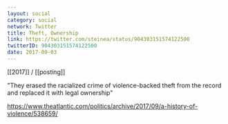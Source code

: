 ```yaml
---
layout: social
category: social
network: Twitter
title: Theft, Ownership
link: https://twitter.com/steinea/status/904303151574122500
twitterID: 904303151574122500
date: 2017-09-03
---
```


[[2017]] / [[posting]]

"They erased the racialized crime of violence-backed theft from the record and replaced it with legal ownership"

<https://www.theatlantic.com/politics/archive/2017/09/a-history-of-violence/538659/>
